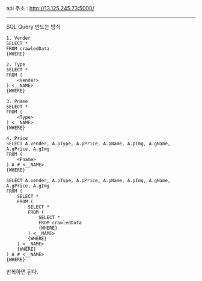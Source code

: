 api 주소 : http://13.125.245.73:5000/

***

SQL Query 만드는 방식

```
1. Vender
SELECT *
FROM crawledData
{WHERE}
```

```
2. Type
SELECT * 
FROM (
	<Vender>
) <__NAME>
{WHERE}
```

```
3. Pname
SELECT * 
FROM (
	<Type>
) <__NAME>
{WHERE}
```

```
4. Price
SELECT A.vender, A.pType, A.pPrice, A.pName, A.pImg, A.gName, A.gPrice, A.gImg 
FROM (
	<Pname>
) A # <__NAME>
{WHERE}
```

```
SELECT A.vender, A.pType, A.pPrice, A.pName, A.pImg, A.gName, A.gPrice, A.gImg 
FROM (
	SELECT * 
	FROM (
		SELECT * 
		FROM (
			SELECT *
			FROM crawledData
			{WHERE}
		) <__NAME>
		{WHERE}
	) <__NAME>
	{WHERE}
) A # <__NAME>
{WHERE}
```

반복하면 된다.